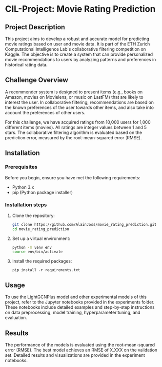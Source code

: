 # CIL-Project: Movie Rating Prediction

## Project Description
This project aims to develop a robust and accurate model for predicting movie ratings based on user and movie data. It is part of the ETH Zurich Computational Intelligence Lab's collaborative filtering competition on Kaggle. The objective is to create a system that can provide personalized movie recommendations to users by analyzing patterns and preferences in historical rating data.

## Challenge Overview
A recommender system is designed to present items (e.g., books on Amazon, movies on Movielens, or music on LastFM) that are likely to interest the user. In collaborative filtering, recommendations are based on the known preferences of the user towards other items, and also take into account the preferences of other users.

For this challenge, we have acquired ratings from 10,000 users for 1,000 different items (movies). All ratings are integer values between 1 and 5 stars. The collaborative filtering algorithm is evaluated based on the prediction error, measured by the root-mean-squared error (RMSE).

## Installation 
### Prerequisites
Before you begin, ensure you have met the following requirements:
* Python 3.x
* pip (Python package installer)

### Installation steps
1.  Clone the repository:
    ```sh
    git clone https://github.com/AlainJoss/movie_rating_prediction.git
    cd movie_rating_prediction
    ```
2. Set up a virtual environment:
    ```sh
    python -m venv env
    source env/bin/activate
    ```
3. Install the required packages:
    ```
    pip install -r requirements.txt
    ```

## Usage
To use the LightGCNPlus model and other experimental models of this project, refer to the Jupyter notebooks provided in the experiments folder. These notebooks include detailed examples and step-by-step instructions on data preprocessing, model training, hyperparameter tuning, and evaluation.

## Results
The performance of the models is evaluated using the root-mean-squared error (RMSE). The best model achieves an RMSE of X.XXX on the validation set. Detailed results and visualizations are provided in the experiment notebooks.